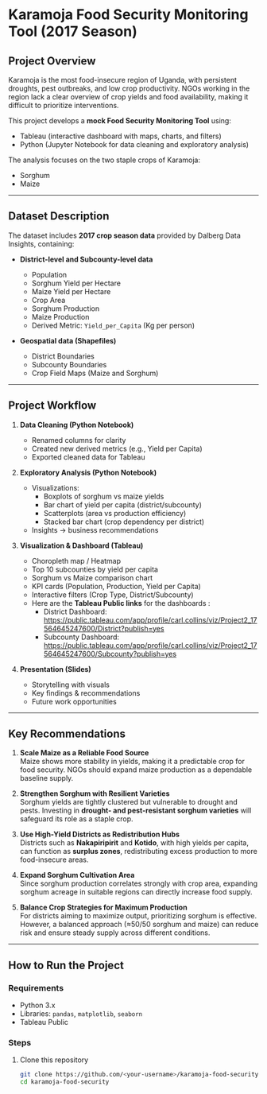 # Karamoja Food Security Monitoring Tool (2017 Season)

##  Project Overview
Karamoja is the most food-insecure region of Uganda, with persistent droughts, pest outbreaks, and low crop productivity. 
NGOs working in the region lack a clear overview of crop yields and food availability, making it difficult to prioritize interventions.

This project develops a **mock Food Security Monitoring Tool** using:
-  Tableau (interactive dashboard with maps, charts, and filters)
-  Python (Jupyter Notebook for data cleaning and exploratory analysis)

The analysis focuses on the two staple crops of Karamoja:
- Sorghum 
- Maize 

---

##  Dataset Description
The dataset includes **2017 crop season data** provided by Dalberg Data Insights, containing:

- **District-level and Subcounty-level data**
  - Population 
  - Sorghum Yield per Hectare 
  - Maize Yield per Hectare 
  - Crop Area 
  - Sorghum Production 
  - Maize Production 
  - Derived Metric: `Yield_per_Capita` (Kg per person)

- **Geospatial data (Shapefiles)**
  - District Boundaries
  - Subcounty Boundaries
  - Crop Field Maps (Maize and Sorghum)

---

##  Project Workflow
1. **Data Cleaning (Python Notebook)**
   - Renamed columns for clarity
   - Created new derived metrics (e.g., Yield per Capita)
   - Exported cleaned data for Tableau

2. **Exploratory Analysis (Python Notebook)**
   - Visualizations:
     - Boxplots of sorghum vs maize yields
     - Bar chart of yield per capita (district/subcounty)
     - Scatterplots (area vs production efficiency)
     - Stacked bar chart (crop dependency per district)
   - Insights → business recommendations

3. **Visualization & Dashboard (Tableau)**
   - Choropleth map  / Heatmap 
   - Top 10 subcounties by yield per capita
   - Sorghum vs Maize comparison chart
   - KPI cards (Population, Production, Yield per Capita)
   - Interactive filters (Crop Type, District/Subcounty)
   - Here are the **Tableau Public links** for the dashboards :
     - District Dashboard: https://public.tableau.com/app/profile/carl.collins/viz/Project2_17564645247600/District?publish=yes
     - Subcounty Dashboard: https://public.tableau.com/app/profile/carl.collins/viz/Project2_17564645247600/Subcounty?publish=yes
     
4. **Presentation (Slides)**
   - Storytelling with visuals
   - Key findings & recommendations
   - Future work opportunities

---

##  Key Recommendations
1. **Scale Maize as a Reliable Food Source**  
   Maize shows more stability in yields, making it a predictable crop for food security. NGOs should expand maize production as a dependable baseline supply.  

2. **Strengthen Sorghum with Resilient Varieties**  
   Sorghum yields are tightly clustered but vulnerable to drought and pests. Investing in **drought- and pest-resistant sorghum varieties** will safeguard its role as a staple crop.  

3. **Use High-Yield Districts as Redistribution Hubs**  
   Districts such as **Nakapiripirit** and **Kotido**, with high yields per capita, can function as **surplus zones**, redistributing excess production to more food-insecure areas.  

4. **Expand Sorghum Cultivation Area**  
   Since sorghum production correlates strongly with crop area, expanding sorghum acreage in suitable regions can directly increase food supply.  

5. **Balance Crop Strategies for Maximum Production**  
   For districts aiming to maximize output, prioritizing sorghum is effective. However, a balanced approach (≈50/50 sorghum and maize) can reduce risk and ensure steady supply across different conditions.  

---

##  How to Run the Project

### Requirements
- Python 3.x
- Libraries: `pandas`, `matplotlib`, `seaborn`
- Tableau Public

### Steps
1. Clone this repository  
   ```bash
   git clone https://github.com/<your-username>/karamoja-food-security.git
   cd karamoja-food-security

